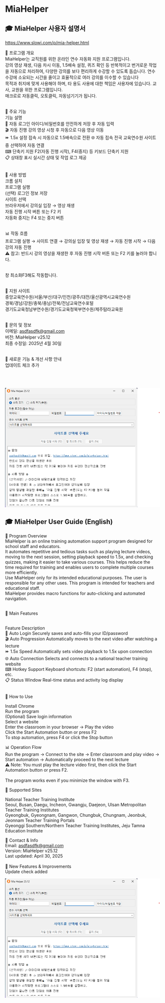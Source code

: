 # MiaHelper

<h2>🎓 MiaHelper 사용자 설명서</h2>

<a href="https://www.slowi.com/p/mia-helper.html" target="_blank">https://www.slowi.com/p/mia-helper.html</a>


📌 프로그램 개요<br />
MiaHelper는 교직원를 위한 온라인 연수 자동화 지원 프로그램입니다.<br />
강의 영상 재생, 다음 차시 이동, 1.5배속 설정, 퀴즈 확인 등 반복적이고 번거로운 작업을 자동으로 처리하여, 다양한 강의를 보다 편리하게 수강할 수 있도록 돕습니다. 연수 수강에 소요되는 시간을 줄이고 효율적으로 여러 강의를 이수할 수 있습니다<br />
목적과 취지에 맞게 사용해야 하며, 타 용도 사용에 대한 책임은 사용자에 있습니다. 교사, 교원을 위한 프로그램입니다.<br />
매크로로 자동클릭, 오토클릭, 자동넘기기가 됩니다.
<br /><br />


🧩 주요 기능<br />
  기능	설명<br />
  🔐 자동 로그인	아이디/비밀번호를 안전하게 저장 후 자동 입력<br />
  🎬 자동 진행	강의 영상 시청 후 자동으로 다음 영상 이동<br />
  ⏩ 1.5x 설정	접속 시 자동으로  1.5배속으로 전환
  🌐 자동 접속	전국 교육연수원 사이트 중 선택하여 자동 연결<br />
  ⌨ 단축키 지원	F2(자동 진행 시작), F4(중지) 등  키보드 단축키 지원<br />
  📋 상태창 표시	실시간 상태 및 작업 로그 제공<br /><br />


🚀 사용 방법<br />
  크롬 설치<br />
  프로그램 실행<br />
  (선택) 로그인 정보 저장<br />
  사이트 선택<br />
  브라우저에서 강의실 입장 → 영상 재생<br />
  자동 진행 시작 버튼 또는 F2 키<br />
  자동화 중지는 F4 또는 중지 버튼<br /><br />


📊 작동 흐름<br />
  프로그램 실행 → 사이트 연결 → 강의실 입장 및 영상 재생 → 자동 진행 시작 → 다음 강의 자동 진행<br />
  ⚠️ 참고: 반드시 강의 영상을 재생한 후 자동 진행 시작 버튼 또는 F2 키를 눌러야 합니다.<br /><br />
  
  창 최소화F3해도 작동합니다.<br /><br />


📍 지원 사이트<br />
  중앙교육연수원/서울/부산/대구/인천/광주/대전/울산광역시교육연수원<br />
  경북/경남/강원/충북/충남/전북/전남교육연수포털<br />
  경기도교육청남부연수원/경기도교육청북부연수원/제주탐라교육원<br /><br />


📧 문의 및 정보<br />
  이메일: asdfasdfk@gmail.com<br />
  버전: MiaHelper v25.12<br />
  최종 수정일: 2025년 4월 30일<br /><br />


🚀 새로운 기능 & 개선 사항 안내<br />
업데이트 체크 추가<br /><br /><br /><br />

<img src="https://github.com/mylalaland/miahelper/blob/main/screenshot%20miahelper.25.12.png" alt="screenshot" />



<h2>🎓 MiaHelper User Guide (English)</h2>

📌 Program Overview<br />
MiaHelper is an online training automation support program designed for school staff and educators.<br />
It automates repetitive and tedious tasks such as playing lecture videos, moving to the next session, setting playback speed to 1.5x, and checking quizzes, making it easier to take various courses. This helps reduce the time required for training and enables users to complete multiple courses more efficiently.<br />
Use MiaHelper only for its intended educational purposes. The user is responsible for any other uses. This program is intended for teachers and educational staff.<br />
MiaHelper provides macro functions for auto-clicking and automated navigation.<br /><br />



🧩 Main Features<br /><br />

  Feature	Description<br />
  🔐 Auto Login	Securely saves and auto-fills your ID/password<br />
  🎬 Auto Progression	Automatically moves to the next video after watching a lecture<br />
  ⏩ 1.5x Speed	Automatically sets video playback to 1.5x upon connection<br />
  🌐 Auto Connection	Selects and connects to a national teacher training website<br />
  ⌨ Hotkey Support	Keyboard shortcuts: F2 (start automation), F4 (stop), etc.<br />
  📋 Status Window	Real-time status and activity log display<br /><br />


🚀 How to Use<br />

  Install Chrome<br />
  Run the program<br />
  (Optional) Save login information<br />
  Select a website<br />
  Enter the classroom in your browser → Play the video<br />
  Click the Start Automation button or press F2<br />
  To stop automation, press F4 or click the Stop button<br />


📊 Operation Flow<br />
  Run the program → Connect to the site → Enter classroom and play video → Start automation → Automatically proceed to the next lecture<br />
  ⚠️ Note: You must play the lecture video first, then click the Start Automation button or press F2.<br /><br />
  The program works even if you minimize the window with F3.<br />


📍 Supported Sites<br />

National Teacher Training Institute<br />
Seoul, Busan, Daegu, Incheon, Gwangju, Daejeon, Ulsan Metropolitan Teacher Training Institutes<br />
Gyeongbuk, Gyeongnam, Gangwon, Chungbuk, Chungnam, Jeonbuk, Jeonnam Teacher Training Portals<br />
Gyeonggi Southern/Northern Teacher Training Institutes, Jeju Tamna Education Institute<br />


📧 Contact & Info<br />
  Email: asdfasdfk@gmail.com<br />
  Version: MiaHelper v25.12<br />
  Last updated: April 30, 2025<br />
<br />
🚀 New Features & Improvements<br />
  Update check added<br />

<img src="https://github.com/mylalaland/miahelper/blob/main/screenshot%20miahelper.25.12.png" alt="screenshot" />
